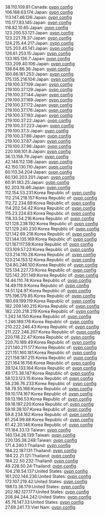 38.110.109.81:Canada: [ovpn config](vpn/38_110_109_81.ovpn)  
106.168.63.174:Japan: [ovpn config](vpn/106_168_63_174.ovpn)  
113.147.46.126:Japan: [ovpn config](vpn/113_147_46_126.ovpn)  
115.177.83.145:Japan: [ovpn config](vpn/115_177_83_145.ovpn)  
116.82.10.65:Japan: [ovpn config](vpn/116_82_10_65.ovpn)  
123.200.53.121:Japan: [ovpn config](vpn/123_200_53_121.ovpn)  
123.221.78.37:Japan: [ovpn config](vpn/123_221_78_37.ovpn)  
124.215.44.217:Japan: [ovpn config](vpn/124_215_44_217.ovpn)  
125.203.45.141:Japan: [ovpn config](vpn/125_203_45_141.ovpn)  
126.61.253.15:Japan: [ovpn config](vpn/126_61_253_15.ovpn)  
133.165.136.7:Japan: [ovpn config](vpn/133_165_136_7.ovpn)  
133.209.40.106:Japan: [ovpn config](vpn/133_209_40_106.ovpn)  
138.64.86.36:Japan: [ovpn config](vpn/138_64_86_36.ovpn)  
160.86.161.253:Japan: [ovpn config](vpn/160_86_161_253.ovpn)  
175.135.216.104:Japan: [ovpn config](vpn/175_135_216_104.ovpn)  
219.100.37.109:Japan: [ovpn config](vpn/219_100_37_109.ovpn)  
219.100.37.129:Japan: [ovpn config](vpn/219_100_37_129.ovpn)  
219.100.37.144:Japan: [ovpn config](vpn/219_100_37_144.ovpn)  
219.100.37.169:Japan: [ovpn config](vpn/219_100_37_169.ovpn)  
219.100.37.172:Japan: [ovpn config](vpn/219_100_37_172.ovpn)  
219.100.37.176:Japan: [ovpn config](vpn/219_100_37_176.ovpn)  
219.100.37.193:Japan: [ovpn config](vpn/219_100_37_193.ovpn)  
219.100.37.22:Japan: [ovpn config](vpn/219_100_37_22.ovpn)  
219.100.37.223:Japan: [ovpn config](vpn/219_100_37_223.ovpn)  
219.100.37.3:Japan: [ovpn config](vpn/219_100_37_3.ovpn)  
219.100.37.86:Japan: [ovpn config](vpn/219_100_37_86.ovpn)  
219.100.37.87:Japan: [ovpn config](vpn/219_100_37_87.ovpn)  
219.100.37.96:Japan: [ovpn config](vpn/219_100_37_96.ovpn)  
220.108.101.8:Japan: [ovpn config](vpn/220_108_101_8.ovpn)  
36.13.158.79:Japan: [ovpn config](vpn/36_13_158_79.ovpn)  
42.146.112.138:Japan: [ovpn config](vpn/42_146_112_138.ovpn)  
42.150.130.110:Japan: [ovpn config](vpn/42_150_130_110.ovpn)  
60.113.34.204:Japan: [ovpn config](vpn/60_113_34_204.ovpn)  
60.130.203.201:Japan: [ovpn config](vpn/60_130_203_201.ovpn)  
60.91.183.25:Japan: [ovpn config](vpn/60_91_183_25.ovpn)  
92.203.19.46:Japan: [ovpn config](vpn/92_203_19_46.ovpn)  
112.154.53.231:Korea Republic of: [ovpn config](vpn/112_154_53_231.ovpn)  
112.214.218.157:Korea Republic of: [ovpn config](vpn/112_214_218_157.ovpn)  
112.72.234.69:Korea Republic of: [ovpn config](vpn/112_72_234_69.ovpn)  
114.202.54.42:Korea Republic of: [ovpn config](vpn/114_202_54_42.ovpn)  
115.23.224.83:Korea Republic of: [ovpn config](vpn/115_23_224_83.ovpn)  
118.33.54.216:Korea Republic of: [ovpn config](vpn/118_33_54_216.ovpn)  
121.128.238.192:Korea Republic of: [ovpn config](vpn/121_128_238_192.ovpn)  
121.129.240.230:Korea Republic of: [ovpn config](vpn/121_129_240_230.ovpn)  
121.142.69.218:Korea Republic of: [ovpn config](vpn/121_142_69_218.ovpn)  
121.144.135.169:Korea Republic of: [ovpn config](vpn/121_144_135_169.ovpn)  
121.167.117.59:Korea Republic of: [ovpn config](vpn/121_167_117_59.ovpn)  
123.109.57.23:Korea Republic of: [ovpn config](vpn/123_109_57_23.ovpn)  
123.214.110.28:Korea Republic of: [ovpn config](vpn/123_214_110_28.ovpn)  
123.214.153.12:Korea Republic of: [ovpn config](vpn/123_214_153_12.ovpn)  
124.80.246.100:Korea Republic of: [ovpn config](vpn/124_80_246_100.ovpn)  
125.134.227.73:Korea Republic of: [ovpn config](vpn/125_134_227_73.ovpn)  
125.142.201.149:Korea Republic of: [ovpn config](vpn/125_142_201_149.ovpn)  
14.44.110.74:Korea Republic of: [ovpn config](vpn/14_44_110_74.ovpn)  
14.49.119.9:Korea Republic of: [ovpn config](vpn/14_49_119_9.ovpn)  
14.51.124.97:Korea Republic of: [ovpn config](vpn/14_51_124_97.ovpn)  
175.196.179.85:Korea Republic of: [ovpn config](vpn/175_196_179_85.ovpn)  
180.69.199.119:Korea Republic of: [ovpn config](vpn/180_69_199_119.ovpn)  
182.209.140.215:Korea Republic of: [ovpn config](vpn/182_209_140_215.ovpn)  
182.220.218.219:Korea Republic of: [ovpn config](vpn/182_220_218_219.ovpn)  
1.242.14.150:Korea Republic of: [ovpn config](vpn/1_242_14_150.ovpn)  
1.246.189.176:Korea Republic of: [ovpn config](vpn/1_246_189_176.ovpn)  
210.222.246.43:Korea Republic of: [ovpn config](vpn/210_222_246_43.ovpn)  
211.222.246.207:Korea Republic of: [ovpn config](vpn/211_222_246_207.ovpn)  
220.118.22.47:Korea Republic of: [ovpn config](vpn/220_118_22_47.ovpn)  
220.70.189.49:Korea Republic of: [ovpn config](vpn/220_70_189_49.ovpn)  
221.140.211.177:Korea Republic of: [ovpn config](vpn/221_140_211_177.ovpn)  
221.151.160.181:Korea Republic of: [ovpn config](vpn/221_151_160_181.ovpn)  
221.158.187.215:Korea Republic of: [ovpn config](vpn/221_158_187_215.ovpn)  
221.164.16.158:Korea Republic of: [ovpn config](vpn/221_164_16_158.ovpn)  
39.124.133.164:Korea Republic of: [ovpn config](vpn/39_124_133_164.ovpn)  
49.173.36.147:Korea Republic of: [ovpn config](vpn/49_173_36_147.ovpn)  
58.123.123.15:Korea Republic of: [ovpn config](vpn/58_123_123_15.ovpn)  
58.236.76.233:Korea Republic of: [ovpn config](vpn/58_236_76_233.ovpn)  
58.78.55.168:Korea Republic of: [ovpn config](vpn/58_78_55_168.ovpn)  
59.10.174.167:Korea Republic of: [ovpn config](vpn/59_10_174_167.ovpn)  
59.13.196.53:Korea Republic of: [ovpn config](vpn/59_13_196_53.ovpn)  
59.18.197.220:Korea Republic of: [ovpn config](vpn/59_18_197_220.ovpn)  
59.19.39.107:Korea Republic of: [ovpn config](vpn/59_19_39_107.ovpn)  
59.8.234.162:Korea Republic of: [ovpn config](vpn/59_8_234_162.ovpn)  
61.254.99.88:Korea Republic of: [ovpn config](vpn/61_254_99_88.ovpn)  
61.42.20.146:Korea Republic of: [ovpn config](vpn/61_42_20_146.ovpn)  
111.184.33.13:Taiwan: [ovpn config](vpn/111_184_33_13.ovpn)  
140.134.26.139:Taiwan: [ovpn config](vpn/140_134_26_139.ovpn)  
220.135.38.248:Taiwan: [ovpn config](vpn/220_135_38_248.ovpn)  
171.4.240.1:Thailand: [ovpn config](vpn/171_4_240_1.ovpn)  
184.22.187.131:Thailand: [ovpn config](vpn/184_22_187_131.ovpn)  
184.22.21.121:Thailand: [ovpn config](vpn/184_22_21_121.ovpn)  
184.22.50.232:Thailand: [ovpn config](vpn/184_22_50_232.ovpn)  
49.228.50.24:Thailand: [ovpn config](vpn/49_228_50_24.ovpn)  
104.218.54.137:United States: [ovpn config](vpn/104_218_54_137.ovpn)  
161.202.144.236:United States: [ovpn config](vpn/161_202_144_236.ovpn)  
172.107.219.42:United States: [ovpn config](vpn/172_107_219_42.ovpn)  
198.13.36.179:United States: [ovpn config](vpn/198_13_36_179.ovpn)  
202.182.127.177:United States: [ovpn config](vpn/202_182_127_177.ovpn)  
208.94.244.242:United States: [ovpn config](vpn/208_94_244_242.ovpn)  
45.76.147.33:United States: [ovpn config](vpn/45_76_147_33.ovpn)  
27.69.241.73:Viet Nam: [ovpn config](vpn/27_69_241_73.ovpn)  
